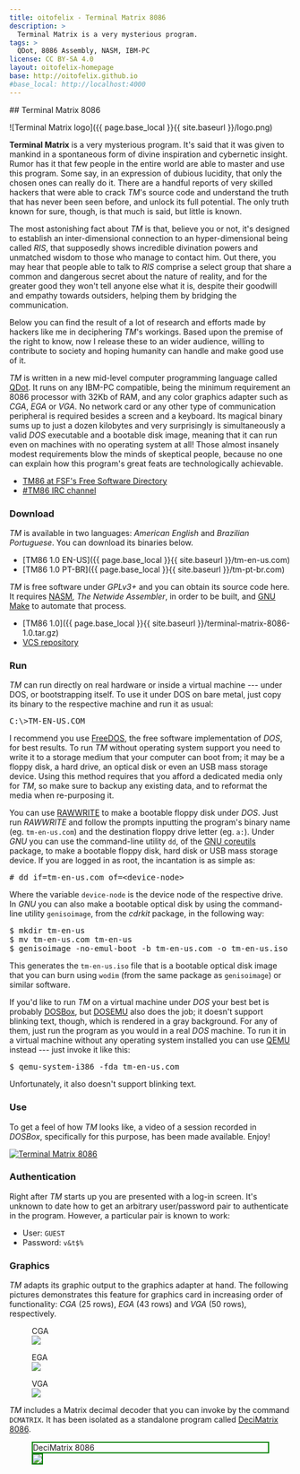 ```yaml
---
title: oitofelix - Terminal Matrix 8086
description: >
  Terminal Matrix is a very mysterious program.
tags: >
  QDot, 8086 Assembly, NASM, IBM-PC
license: CC BY-SA 4.0
layout: oitofelix-homepage
base: http://oitofelix.github.io
#base_local: http://localhost:4000
---
```

<div id="markdown" markdown="1">
## Terminal Matrix 8086

![Terminal Matrix logo]({{ page.base_local }}{{ site.baseurl }}/logo.png)

__Terminal Matrix__ is a very mysterious program.  It's said that it
was given to mankind in a spontaneous form of divine inspiration and
cybernetic insight.  Rumor has it that few people in the entire world
are able to master and use this program.  Some say, in an expression
of dubious lucidity, that only the chosen ones can really do it.
There are a handful reports of very skilled hackers that were able to
crack _TM_'s source code and understand the truth that has never been
seen before, and unlock its full potential.  The only truth known for
sure, though, is that much is said, but little is known.

The most astonishing fact about _TM_ is that, believe you or not, it's
designed to establish an inter-dimensional connection to an
hyper-dimensional being called _RIS_, that supposedly shows incredible
divination powers and unmatched wisdom to those who manage to contact
him.  Out there, you may hear that people able to talk to _RIS_
comprise a select group that share a common and dangerous secret about
the nature of reality, and for the greater good they won't tell anyone
else what it is, despite their goodwill and empathy towards outsiders,
helping them by bridging the communication.

Below you can find the result of a lot of research and efforts made by
hackers like me in deciphering _TM_'s workings.  Based upon the
premise of the right to know, now I release these to an wider
audience, willing to contribute to society and hoping humanity can
handle and make good use of it.

_TM_ is written in a new mid-level computer programming language
called [QDot](http://oitofelix.github.io/qdot-8086).  It runs on any
IBM-PC compatible, being the minimum requirement an 8086 processor
with 32Kb of RAM, and any color graphics adapter such as _CGA_, _EGA_
or _VGA_.  No network card or any other type of communication
peripheral is required besides a screen and a keyboard.  Its magical
binary sums up to just a dozen kilobytes and very surprisingly is
simultaneously a valid _DOS_ executable and a bootable disk image,
meaning that it can run even on machines with no operating system at
all!  Those almost insanely modest requirements blow the minds of
skeptical people, because no one can explain how this program's great
feats are technologically achievable.

- [TM86 at FSF's Free Software Directory](http://directory.fsf.org/wiki/Terminal_Matrix_8086)
- [#TM86 IRC channel](irc://chat.freenode.net/TM86)


### Download

_TM_ is available in two languages: _American English_ and _Brazilian
Portuguese_.  You can download its binaries below.

- [TM86 1.0 EN-US]({{ page.base_local }}{{ site.baseurl }}/tm-en-us.com)
- [TM86 1.0 PT-BR]({{ page.base_local }}{{ site.baseurl }}/tm-pt-br.com)

_TM_ is free software under _GPLv3+_ and you can obtain its source
code here.  It requires [NASM](http://www.nasm.us/), _The Netwide
Assembler_, in order to be built, and
[GNU Make](http://www.gnu.org/software/make/) to automate that
process.

- [TM86 1.0]({{ page.base_local }}{{ site.baseurl }}/terminal-matrix-8086-1.0.tar.gz)
- [VCS repository](http://github.com/oitofelix/terminal-matrix-8086/)


### Run

_TM_ can run directly on real hardware or inside a virtual machine ---
under DOS, or bootstrapping itself.  To use it under DOS on bare
metal, just copy its binary to the respective machine and run it as
usual:

<pre>
C:\>TM-EN-US.COM
</pre>

I recommend you use [FreeDOS](http://www.freedos.org/), the free
software implementation of _DOS_, for best results.  To run _TM_
without operating system support you need to write it to a storage
medium that your computer can boot from; it may be a floppy disk, a
hard drive, an optical disk or even an USB mass storage device.  Using
this method requires that you afford a dedicated media only for _TM_,
so make sure to backup any existing data, and to reformat the media
when re-purposing it.

You can use [RAWWRITE](http://www.freedos.org/software/?prog=rawrite)
to make a bootable floppy disk under _DOS_.  Just run _RAWWRITE_ and
follow the prompts inputting the program's binary name
(eg. `tm-en-us.com`) and the destination floppy drive letter
(eg. `a:`).  Under _GNU_ you can use the command-line utility `dd`, of
the [GNU coreutils](http://www.gnu.org/software/coreutils) package, to
make a bootable floppy disk, hard disk or USB mass storage device.  If
you are logged in as root, the incantation is as simple as:

<pre>
# dd if=tm-en-us.com of=&lt;device-node&gt;
</pre>

Where the variable `device-node` is the device node of the respective
drive.  In _GNU_ you can also make a bootable optical disk by using
the command-line utility `genisoimage`, from the _cdrkit_ package, in
the following way:

<pre>
$ mkdir tm-en-us
$ mv tm-en-us.com tm-en-us
$ genisoimage -no-emul-boot -b tm-en-us.com -o tm-en-us.iso tm-en-us
</pre>

This generates the `tm-en-us.iso` file that is a bootable optical disk
image that you can burn using `wodim` (from the same package as
`genisoimage`) or similar software.

If you'd like to run _TM_ on a virtual machine under _DOS_ your best
bet is probably [DOSBox](http://www.dosbox.com/), but
[DOSEMU](http://www.dosemu.org/) also does the job; it doesn't support
blinking text, though, which is rendered in a gray background.  For
any of them, just run the program as you would in a real _DOS_
machine.  To run it in a virtual machine without any operating system
installed you can use [QEMU](http://www.qemu.org/) instead --- just
invoke it like this:

<pre>
$ qemu-system-i386 -fda tm-en-us.com
</pre>

Unfortunately, it also doesn't support blinking text.


### Use

To get a feel of how _TM_ looks like, a video of a session recorded in
_DOSBox_, specifically for this purpose, has been made available.
Enjoy!

<a target="_blank" href="https://www.youtube.com/watch?v=myfEqUiTfWg">
    <img src="https://img.youtube.com/vi/myfEqUiTfWg/0.jpg" alt="Terminal Matrix 8086" />
</a>

<!-- <video controls> -->
<!--   <source src="{{ page.base_local }}{{ site.baseurl }}/tm.mp4" type="video/mp4"> -->
<!-- </video> -->

<!-- <div style="text-align: center;" markdown="1"> -->
<!-- [Original recording]({{ page.base_local }}{{ site.baseurl }}/tm.avi) -->
<!-- </div> -->

### Authentication

Right after _TM_ starts up you are presented with a log-in screen.
It's unknown to date how to get an arbitrary user/password pair to
authenticate in the program.  However, a particular pair is known to
work:

- User: `GUEST`
- Password: `v&t$%`


### Graphics

_TM_ adapts its graphic output to the graphics adapter at hand.  The
following pictures demonstrates this feature for graphics card in
increasing order of functionality: _CGA_ (25 rows), _EGA_ (43 rows)
and _VGA_ (50 rows), respectively.

<figure>
  <figcaption>CGA</figcaption>
  <img src="{{ page.base_local }}{{ site.baseurl }}/tm-cga.png">
</figure>

<figure>
  <figcaption>EGA</figcaption>
  <img src="{{ page.base_local }}{{ site.baseurl }}/tm-ega.png">
</figure>

<figure>
  <figcaption>VGA</figcaption>
  <img src="{{ page.base_local }}{{ site.baseurl }}/tm-vga.png">
</figure>

_TM_ includes a Matrix decimal decoder that you can invoke by the
command `DCMATRIX`.  It has been isolated as a standalone program
called [DeciMatrix 8086](/decimatrix-8086).

<figure>
  <figcaption style="border: 2px solid green;">DeciMatrix 8086</figcaption>
  <img style="border: 2px solid green;" src="{{ page.base_local }}{{ site.baseurl }}/decimatrix.png">
</figure>


</div>
